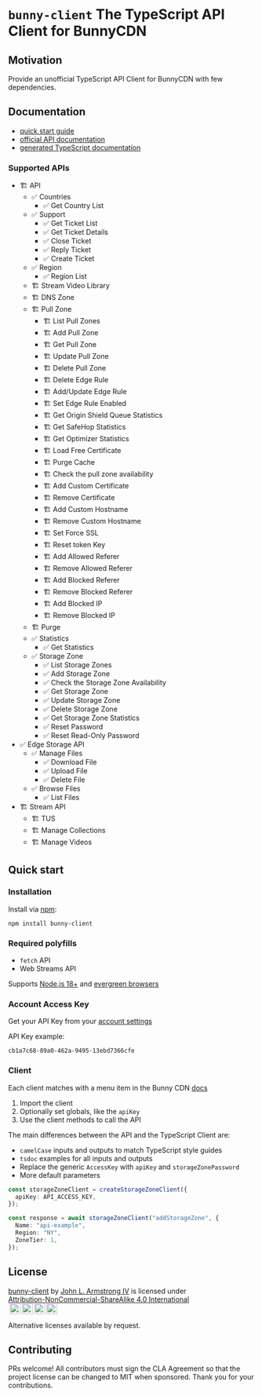 # `bunny-client` The TypeScript API Client for BunnyCDN

## Motivation

Provide an unofficial TypeScript API Client for BunnyCDN with few dependencies.

## Documentation

- [quick start guide](https://github.com/jlarmstrongiv/bunny-client#quick-start)
- [official API documentation](https://docs.bunny.net/docs)
- [generated TypeScript documentation](https://bunny-client.surge.sh)

<!-- Better documentation in comments than the official api! -->

### Supported APIs

<!--

- private apis
  - abuse and dmca endpoint
    - https://toshy.github.io/BunnyNet-PHP/base-api/#abuse-case
    - https://github.com/ToshY/BunnyNet-PHP/issues/55
  - billing
    - https://toshy.github.io/BunnyNet-PHP/base-api/#billing
    - https://github.com/ToshY/BunnyNet-PHP/issues/34
    - https://github.com/ToshY/BunnyNet-PHP/issues/58
  - compute
    - https://toshy.github.io/BunnyNet-PHP/base-api/#compute
    - https://docs.bunny.net/reference/computeedgescriptpublic_addscript
  - drm certificates
    - https://toshy.github.io/BunnyNet-PHP/base-api/#drm-certificate
  - user
    - https://toshy.github.io/BunnyNet-PHP/base-api/#user
    - https://docs.bunny.net/reference/userpublic_index
    - https://docs.bunny.net/reference/userpublic_dpa
  - api keys
    - https://docs.bunny.net/reference/apikeypublic_listapikeys
    - https://web.archive.org/web/20230428220030/https://docs.bunny.net/reference/apikeypublic_listapikeys
  - other
    - https://toshy.github.io/BunnyNet-PHP/image-processing/
    - https://toshy.github.io/BunnyNet-PHP/token-authentication/
    - https://github.com/BunnyWay/BunnyCDN.TokenAuthentication/blob/master/nodejs/token.js
  - documentation vs api reference https://docs.bunny.net/docs/cdn-logging

  - consider writing a surge.sh cli alternative
  - consider a react-query client
  - consider nextjs examples
  - documentation site https://nextra.site/

  - tus https://docs.bunny.net/reference/tus-resumable-uploads
    - https://www.npmjs.com/package/tus-js-client
    - https://www.npmjs.com/package/tus
    - https://www.npmjs.com/package/use-tus
    - https://www.npmjs.com/package/@uppy/tus

-->

- 🏗️ API
  - ✅ Countries
    - ✅ Get Country List
  - ✅ Support
    - ✅ Get Ticket List
    - ✅ Get Ticket Details
    - ✅ Close Ticket
    - ✅ Reply Ticket
    - ✅ Create Ticket
  - ✅ Region
    - ✅ Region List
  - 🏗️ Stream Video Library
  - 🏗️ DNS Zone
  - 🏗️ Pull Zone
    - 🏗️ List Pull Zones
    - 🏗️ Add Pull Zone
    - 🏗️ Get Pull Zone
    - 🏗️ Update Pull Zone
    - 🏗️ Delete Pull Zone
    - 🏗️ Delete Edge Rule
    - 🏗️ Add/Update Edge Rule
    - 🏗️ Set Edge Rule Enabled
    - 🏗️ Get Origin Shield Queue Statistics
    - 🏗️ Get SafeHop Statistics
    - 🏗️ Get Optimizer Statistics
    - 🏗️ Load Free Certificate
    - 🏗️ Purge Cache
    - 🏗️ Check the pull zone availability
    - 🏗️ Add Custom Certificate
    - 🏗️ Remove Certificate
    - 🏗️ Add Custom Hostname
    - 🏗️ Remove Custom Hostname
    - 🏗️ Set Force SSL
    - 🏗️ Reset token Key
    - 🏗️ Add Allowed Referer
    - 🏗️ Remove Allowed Referer
    - 🏗️ Add Blocked Referer
    - 🏗️ Remove Blocked Referer
    - 🏗️ Add Blocked IP
    - 🏗️ Remove Blocked IP
  - 🏗️ Purge
  - ✅ Statistics
    - ✅ Get Statistics
  - ✅ Storage Zone
    - ✅ List Storage Zones
    - ✅ Add Storage Zone
    - ✅ Check the Storage Zone Availability
    - ✅ Get Storage Zone
    - ✅ Update Storage Zone
    - ✅ Delete Storage Zone
    - ✅ Get Storage Zone Statistics
    - ✅ Reset Password
    - ✅ Reset Read-Only Password
- ✅ Edge Storage API
  - ✅ Manage Files
    - ✅ Download File
    - ✅ Upload File
    - ✅ Delete File
  - ✅ Browse Files
    - ✅ List Files
- 🏗️ Stream API
  - 🏗️ TUS
  - 🏗️ Manage Collections
  - 🏗️ Manage Videos

## Quick start

<!-- types -->
<!-- https://app.quicktype.io/?l=ts -->
<!-- https://transform.tools/json-to-typescript -->

<!-- avoiding zod due to performance concerns -->
<!-- https://github.com/colinhacks/zod/issues/205 -->

### Installation

Install via [npm](https://www.npmjs.com/package/bunny-client):

```shell
npm install bunny-client
```

### Required polyfills

- `fetch` API
- Web Streams API

Supports [Node.js 18+](https://nodejs.org/en/blog/announcements/v18-release-announce#fetch-experimental) and [evergreen browsers](https://caniuse.com/fetch)

### Account Access Key

<!-- https://www.jhanley.com/blog/bunny-client-account-and-api-keys/ -->

<!-- some api keys cannot be created with an entity, such as zones -->

Get your API Key from your [account settings](https://dash.bunny.net/account/settings)

API Key example:

```
cb1a7c68-89a0-462a-9495-13ebd7366cfe
```

### Client

<!-- GET /url format https://stackoverflow.com/a/16230133 -->

Each client matches with a menu item in the Bunny CDN [docs](https://docs.bunny.net/reference/bunnynet-api-overview)

1. Import the client
1. Optionally set globals, like the `apiKey`
1. Use the client methods to call the API

The main differences between the API and the TypeScript Client are:

- `camelCase` inputs and outputs to match TypeScript style guides
- `tsdoc` examples for all inputs and outputs
- Replace the generic `AccessKey` with `apiKey` and `storageZonePassword`
- More default parameters

<!-- TODO: storageZoneClient input to lowercase refactor -->

```ts
const storageZoneClient = createStorageZoneClient({
  apiKey: API_ACCESS_KEY,
});

const response = await storageZoneClient("addStorageZone", {
  Name: "api-example",
  Region: "NY",
  ZoneTier: 1,
});
```

## License

<!-- https://creativecommons.org/choose/ -->
<!-- https://chooser-beta.creativecommons.org/ -->
<!-- https://github.com/idleberg/Creative-Commons-Markdown -->

<p xmlns:cc="http://creativecommons.org/ns#" xmlns:dct="http://purl.org/dc/terms/"><a property="dct:title" rel="cc:attributionURL" href="https://github.com/jlarmstrongiv/bunny-client/">bunny-client</a> by <a rel="cc:attributionURL dct:creator" property="cc:attributionName" href="https://github.com/jlarmstrongiv/">John L. Armstrong IV</a> is licensed under <a href="http://creativecommons.org/licenses/by-nc-sa/4.0/?ref=chooser-v1" target="_blank" rel="license noopener noreferrer" style="display:inline-block;">Attribution-NonCommercial-ShareAlike 4.0 International<br><img style="height:22px!important;margin-left:3px;vertical-align:text-bottom;" src="https://mirrors.creativecommons.org/presskit/icons/cc.svg?ref=chooser-v1"><img style="height:22px!important;margin-left:3px;vertical-align:text-bottom;" src="https://mirrors.creativecommons.org/presskit/icons/by.svg?ref=chooser-v1"><img style="height:22px!important;margin-left:3px;vertical-align:text-bottom;" src="https://mirrors.creativecommons.org/presskit/icons/nc.svg?ref=chooser-v1"><img style="height:22px!important;margin-left:3px;vertical-align:text-bottom;" src="https://mirrors.creativecommons.org/presskit/icons/sa.svg?ref=chooser-v1"></a></p>

Alternative licenses available by request.

## Contributing

PRs welcome! All contributors must sign the CLA Agreement so that the project license can be changed to MIT when sponsored. Thank you for your contributions.

